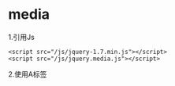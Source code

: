 # media
1.引用Js

    <script src="/js/jquery-1.7.min.js"></script>
    <script src="/js/jquery.media.js"></script>

2.使用A标签
 <A class="media"  href="文件的地址"></A>
